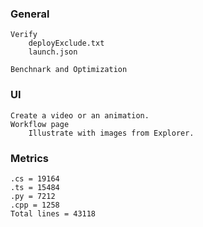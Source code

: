 ### General      
    Verify
        deployExclude.txt
        launch.json

    Benchnark and Optimization
### UI
    Create a video or an animation.
    Workflow page
        Illustrate with images from Explorer.
### Metrics
    .cs = 19164
    .ts = 15484
    .py = 7212
    .cpp = 1258
    Total lines = 43118

